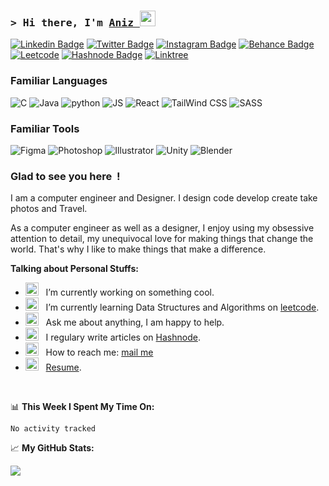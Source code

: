 ### <samp>&gt; Hi there, I'm <a href="https://4n1z.github.io/" target="_blank">Aniz </a> <img src="https://media.giphy.com/media/hvRJCLFzcasrR4ia7z/giphy.gif" width="25"> </samp>


[![Linkedin Badge](https://img.shields.io/badge/-LinkedIn-0e76a8?style=flat-square&logo=Linkedin&logoColor=white)](https://www.linkedin.com/in/aniz-bin-nowshad/)
[![Twitter Badge](https://img.shields.io/badge/-Twitter-00acee?style=flat-square&logo=Twitter&logoColor=white)](https://twitter.com/)
[![Instagram Badge](https://img.shields.io/badge/-Instagram-e4405f?style=flat-square&logo=Instagram&logoColor=black)](https://instagram.com/just_my_designs_/)
[![Behance Badge](https://img.shields.io/badge/Behance-0054F7?style=flat-for-the-badge&logo=behance&logoColor=white)](https://www.behance.net/aniz14)
[![Leetcode](https://img.shields.io/badge/-LeetCode-FFA116?style=flat-for-the-badge&logo=LeetCode&logoColor=black)](https://leetcode.com/aniz/)
[![Hashnode Badge](https://img.shields.io/badge/Hashnode-2962FF?style=flat-the-badge&logo=hashnode&logoColor=white)](https://aniz.hashnode.dev/)
[![Linktree](https://img.shields.io/badge/linktree-black?style=flat-for-the-badge&logo=linktree&logoColor=white)](https://linktr.ee/anizbn)

### Familiar Languages 
![C](https://img.shields.io/badge/C-00599C?style=flat-for-the-badge&logo=c&logoColor=white)
![Java](https://img.shields.io/badge/Java-ED8B00?style=flat-for-the-badge&logo=java&logoColor=white)
![python](https://img.shields.io/badge/Python-FFD43B?styleflat-=for-the-badge&logo=python&logoColor=blue)
![JS](https://img.shields.io/badge/JavaScript-323330?style=flat-for-the-badge&logo=javascript&logoColor=F7DF1E)
![React](https://img.shields.io/badge/React-20232A?style=flat-the-badge&logo=react&logoColor=61DAFB)
![TailWind CSS](https://img.shields.io/badge/Tailwind_CSS-38B2AC?style=flat-the-badge&logo=tailwind-css&logoColor=black)
![SASS](https://img.shields.io/badge/Sass-CC6699?style=flat-for-the-badge&logo=sass&logoColor=white)



### Familiar Tools 

![Figma](https://img.shields.io/badge/Figma-F24E1E?style=flat-for-the-badge&logo=figma&logoColor=black)
![Photoshop](https://img.shields.io/badge/Adobe%20Photoshop-31A8FF?style=flat-for-the-badge&logo=Adobe%20Photoshop&logoColor=black)
![Illustrator](https://img.shields.io/badge/Adobe%20Illustrator-FF9A00?style=flat-for-the-badge&logo=adobe%20illustrator&logoColor=white)
![Unity](https://img.shields.io/badge/Unity-100000?style=flaat-the-badge&logo=unity&logoColor=white)
![Blender](	https://img.shields.io/badge/blender-%23F5792A.svg?style=flat-the-badge&logo=blender&logoColor=black)







### Glad to see you here &nbsp;!

I am a computer engineer and Designer. I design code develop create take photos and Travel.

As a computer engineer as well as a designer, I enjoy using my obsessive attention to detail, my unequivocal love for making things that change the world. That's why I like to make things that make a difference.


**Talking about Personal Stuffs:**

- <img src="https://github.com/Gapur/Gapur/blob/main/assets/developer.gif?raw=true" width="21" />&nbsp;&nbsp; I’m currently working on something cool.
- <img src="https://github.com/Gapur/Gapur/blob/main/assets/lightning.gif?raw=true" width="21" />&nbsp;&nbsp; I’m currently learning Data Structures and Algorithms on [leetcode](https://leetcode.com/aniz/).
- <img src="https://github.com/Gapur/Gapur/blob/main/assets/message.gif?raw=true" width="21" />&nbsp;&nbsp; Ask me about anything, I am happy to help.
- <img src="https://github.com/Gapur/Gapur/blob/main/assets/laptop.gif?raw=true" width="21" />&nbsp;&nbsp; I regulary write articles on [Hashnode](https://aniz.hashnode.dev/).
- <img src="https://github.com/Gapur/Gapur/blob/main/assets/letterbox.gif?raw=true" width="21" />&nbsp;&nbsp; How to reach me: [mail me](https://anizbinnowshad@gmail)
- <img src="https://github.com/Gapur/Gapur/blob/main/assets/doc.gif?raw=true" width="21" />&nbsp;&nbsp; [Resume](https://drive.google.com/file/d/1q3TGk2o4Kpw8-kumz5R59LyvMpExF3ui/view?usp=sharing).

</br>

📊 **This Week I Spent My Time On:**
<!--START_SECTION:waka-->


```text
No activity tracked
```

<!--END_SECTION:waka-->


📈 **My GitHub Stats:**

![](https://github-readme-streak-stats.herokuapp.com/?user=4N1Z&theme=dark&hide_border=true)<br/>

<!--   <img height="180em" src="https://github-readme-stats.vercel.app/api?username=4N1Z&show_icons=true&hide_border=true&&count_private=true&include_all_commits=true" /> -->
<!--   <img height="180em" src="https://github-readme-stats.vercel.app/api/top-langs/?username=4N1Z&exclude_repo=KNN-Image-Classification&show_icons=true&hide_border=true&layout=compact&langs_count=8&theme=dark"/>
 -->



